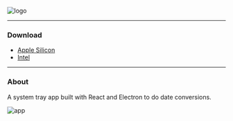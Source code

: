 ![logo](https://lh4.googleusercontent.com/nfqA0i_YEZrKb5qcQL4q15OZpYQzKEg89TO5VYbXdL0odfsI9KV1GE5z_aBNVUlR0YY=w2400)

---

### Download
- [Apple Silicon](https://github.com/keenanlk/epocher/releases/latest/download/Epocher-4.6.0-arm64-mac.zip)
- [Intel](https://github.com/keenanlk/epocher/releases/latest/download/Epocher-4.6.0-mac.zip)

---

### About
A system tray app built with React and Electron to do date conversions.

![app](https://lh4.googleusercontent.com/NwKkmauXNYTWbPm-BKhB1wQ4FF4oDUvYxKL7Qq9ql5mxxMQYr_PjgCqwDk95t9TUCOg=w2400)
